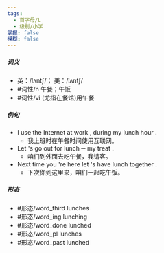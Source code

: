 ```yaml
---
tags:
  - 首字母/L
  - 级别/小学
掌握: false
模糊: false
---
```

##### 词义
- 英：/lʌntʃ/； 美：/lʌntʃ/
- #词性/n  午餐；午饭
- #词性/vi  (尤指在餐馆)用午餐
##### 例句
- I use the Internet at work , during my lunch hour .
	- 我上班时在午餐时间使用互联网。
- Let 's go out for lunch ─ my treat .
	- 咱们到外面去吃午餐，我请客。
- Next time you 're here let 's have lunch together .
	- 下次你到这里来，咱们一起吃午饭。
##### 形态
- #形态/word_third lunches
- #形态/word_ing lunching
- #形态/word_done lunched
- #形态/word_pl lunches
- #形态/word_past lunched
